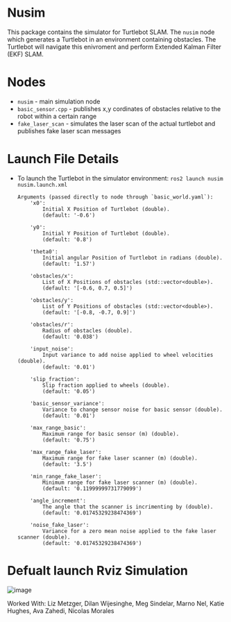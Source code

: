 # Nusim

This package contains the simulator for Turtlebot SLAM. The `nusim` node which generates a
Turtlebot in an environment containing obstacles. The Turtlebot will navigate this enivroment and
perform Extended Kalman Filter (EKF) SLAM.

# Nodes
* `nusim` - main simulation node
* `basic_sensor.cpp` - publishes x,y cordinates of obstacles relative to the robot within a certain range
* `fake_laser_scan` - simulates the laser scan of the actual turtlebot and publishes fake laser scan messages

# Launch File Details
* To launch the Turtlebot in the simulator environment:
  `ros2 launch nusim nusim.launch.xml`
  ```
  Arguments (passed directly to node through `basic_world.yaml`):
      'x0':
          Initial X Position of Turtlebot (double).
          (default: '-0.6')

      'y0':
          Initial Y Position of Turtlebot (double).
          (default: '0.8')

      'theta0':
          Initial angular Position of Turtlebot in radians (double).
          (default: '1.57')

      'obstacles/x':
          List of X Positions of obstacles (std::vector<double>).
          (default: '[-0.6, 0.7, 0.5]')

      'obstacles/y':
          List of Y Positions of obstacles (std::vector<double>).
          (default: '[-0.8, -0.7, 0.9]')

      'obstacles/r':
          Radius of obstacles (double).
          (default: '0.038')
    
      'input_noise':
          Input variance to add noise applied to wheel velocities (double).
          (default: '0.01')

      'slip_fraction':
          Slip fraction applied to wheels (double).
          (default: '0.05')

      'basic_sensor_variance':
          Variance to change sensor noise for basic sensor (double).
          (default: '0.01')

      'max_range_basic':
          Maximum range for basic sensor (m) (double).
          (default: '0.75')

      'max_range_fake_laser':
          Maximum range for fake laser scanner (m) (double).
          (default: '3.5')

      'min_range_fake_laser':
          Minimum range for fake laser scanner (m) (double).
          (default: '0.11999999731779099')

      'angle_increment':
          The angle that the scanner is incrimenting by (double).
          (default: '0.01745329238474369')

      'noise_fake_laser':
          Variance for a zero mean noise applied to the fake laser scanner (double).
          (default: '0.01745329238474369')
   ```

# Defualt launch Rviz Simulation

![image](https://user-images.githubusercontent.com/46512429/213926452-eff151c0-1479-45d0-aa5f-249f8394d45f.png)


Worked With: Liz Metzger, Dilan Wijesinghe, Meg Sindelar, Marno Nel, Katie Hughes, Ava Zahedi, Nicolas Morales